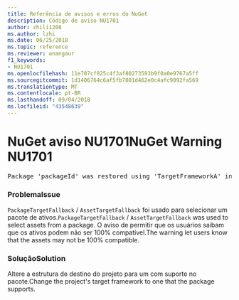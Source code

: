 ```yaml
---
title: Referência de avisos e erros do NuGet
description: Código de aviso NU1701
author: zhili1208
ms.author: lzhi
ms.date: 06/25/2018
ms.topic: reference
ms.reviewer: anangaur
f1_keywords:
- NU1701
ms.openlocfilehash: 11e707cf025c4f3af80273593b9f0a0e9767a5ff
ms.sourcegitcommit: 1d1406764c6af5fb7801d462e0c4afc9092fa569
ms.translationtype: MT
ms.contentlocale: pt-BR
ms.lasthandoff: 09/04/2018
ms.locfileid: "43548639"
---
```

# <a name="nuget-warning-nu1701"></a><span data-ttu-id="177b0-103">NuGet aviso NU1701</span><span class="sxs-lookup"><span data-stu-id="177b0-103">NuGet Warning NU1701</span></span>

<pre>Package 'packageId' was restored using 'TargetFrameworkA' instead the project target framework 'TargetFrameworkB'. This package may not be fully compatible with your project.</pre>

### <a name="issue"></a><span data-ttu-id="177b0-104">Problema</span><span class="sxs-lookup"><span data-stu-id="177b0-104">Issue</span></span>
<span data-ttu-id="177b0-105">`PackageTargetFallback` / `AssetTargetFallback` foi usado para selecionar um pacote de ativos.</span><span class="sxs-lookup"><span data-stu-id="177b0-105">`PackageTargetFallback` / `AssetTargetFallback` was used to select assets from a package.</span></span> <span data-ttu-id="177b0-106">O aviso de permitir que os usuários saibam que os ativos podem não ser 100% compatível.</span><span class="sxs-lookup"><span data-stu-id="177b0-106">The warning let users know that the assets may not be 100% compatible.</span></span>

### <a name="solution"></a><span data-ttu-id="177b0-107">Solução</span><span class="sxs-lookup"><span data-stu-id="177b0-107">Solution</span></span>
<span data-ttu-id="177b0-108">Altere a estrutura de destino do projeto para um com suporte no pacote.</span><span class="sxs-lookup"><span data-stu-id="177b0-108">Change the project's target framework to one that the package supports.</span></span>